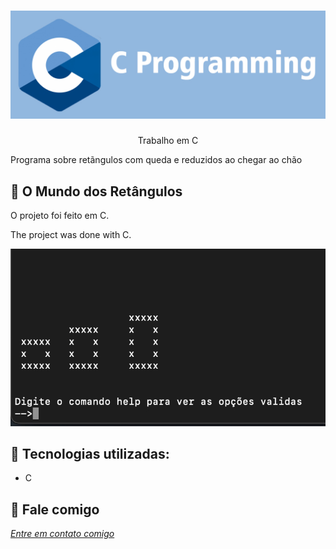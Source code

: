 <h1 align="center">
    <img width="600" src="c-2.png" />
</h1>


<p align="center">
Trabalho em C
    
Programa sobre retãngulos com queda e reduzidos ao chegar ao chão
</p>

📌 O Mundo dos Retângulos 
------------------
O projeto foi feito em C.


The project was done with C.


<img src="recta.png" alt="page-home">


🔧 Tecnologias utilizadas:
------------------

- C 

💬 Fale comigo
------------------
[*Entre em contato comigo*](https://www.linkedin.com/in/ivo-baptista-3712144/)
